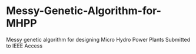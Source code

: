 # Messy-Genetic-Algorithm-for-MHPP
Messy genetic algorithm for designing Micro Hydro Power Plants
Submitted to IEEE Access
